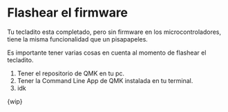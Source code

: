 # Flashear el firmware

Tu tecladito esta completado, pero sin firmware en los microcontroladores, tiene la misma funcionalidad que un pisapapeles.

Es importante tener varias cosas en cuenta al momento de flashear el tecladito.

1. Tener el repositorio de QMK en tu pc.
2. Tener la Command Line App de QMK instalada en tu terminal.
3. idk

{wip}
